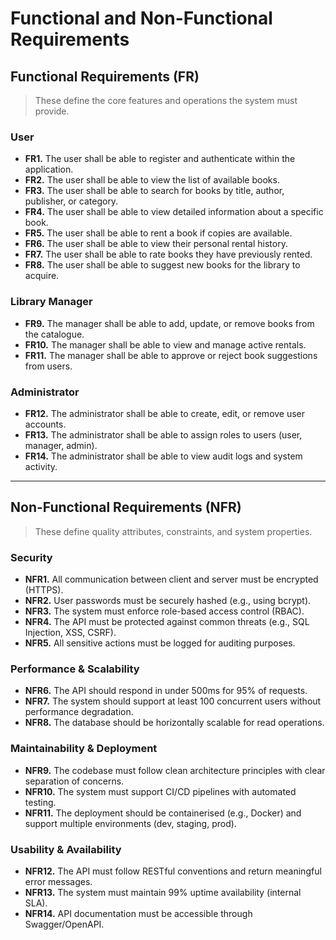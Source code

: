 # Functional and Non-Functional Requirements

## Functional Requirements (FR)

> These define the core features and operations the system must provide.

### User

- **FR1.** The user shall be able to register and authenticate within the application.
- **FR2.** The user shall be able to view the list of available books.
- **FR3.** The user shall be able to search for books by title, author, publisher, or category.
- **FR4.** The user shall be able to view detailed information about a specific book.
- **FR5.** The user shall be able to rent a book if copies are available.
- **FR6.** The user shall be able to view their personal rental history.
- **FR7.** The user shall be able to rate books they have previously rented.
- **FR8.** The user shall be able to suggest new books for the library to acquire.

### Library Manager

- **FR9.** The manager shall be able to add, update, or remove books from the catalogue.
- **FR10.** The manager shall be able to view and manage active rentals.
- **FR11.** The manager shall be able to approve or reject book suggestions from users.

### Administrator

- **FR12.** The administrator shall be able to create, edit, or remove user accounts.
- **FR13.** The administrator shall be able to assign roles to users (user, manager, admin).
- **FR14.** The administrator shall be able to view audit logs and system activity.

---

## Non-Functional Requirements (NFR)

> These define quality attributes, constraints, and system properties.

### Security

- **NFR1.** All communication between client and server must be encrypted (HTTPS).
- **NFR2.** User passwords must be securely hashed (e.g., using bcrypt).
- **NFR3.** The system must enforce role-based access control (RBAC).
- **NFR4.** The API must be protected against common threats (e.g., SQL Injection, XSS, CSRF).
- **NFR5.** All sensitive actions must be logged for auditing purposes.

### Performance & Scalability

- **NFR6.** The API should respond in under 500ms for 95% of requests.
- **NFR7.** The system should support at least 100 concurrent users without performance degradation.
- **NFR8.** The database should be horizontally scalable for read operations.

### Maintainability & Deployment

- **NFR9.** The codebase must follow clean architecture principles with clear separation of concerns.
- **NFR10.** The system must support CI/CD pipelines with automated testing.
- **NFR11.** The deployment should be containerised (e.g., Docker) and support multiple environments (dev, staging, prod).

### Usability & Availability

- **NFR12.** The API must follow RESTful conventions and return meaningful error messages.
- **NFR13.** The system must maintain 99% uptime availability (internal SLA).
- **NFR14.** API documentation must be accessible through Swagger/OpenAPI.

